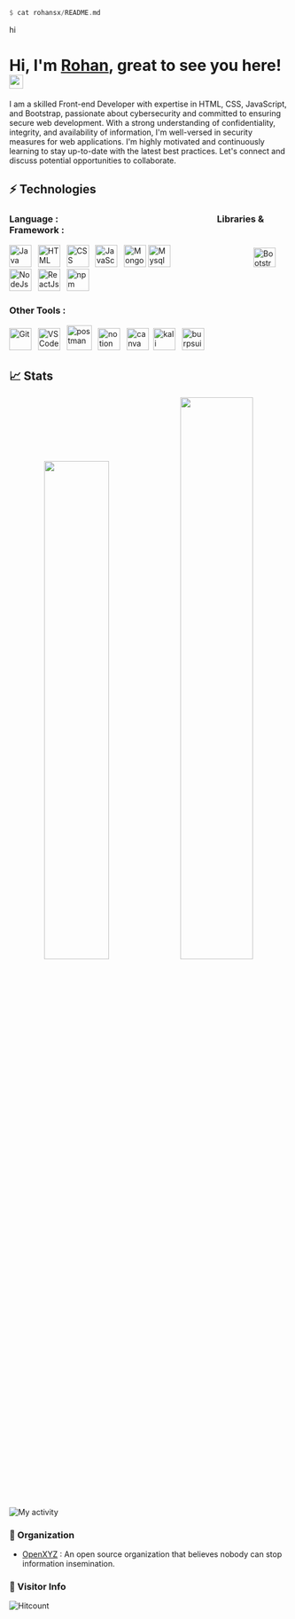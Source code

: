 ```rust
$ cat rohansx/README.md
```
hi
<h1>Hi, I'm <a href="https://rohanx.tech">Rohan</a>, great to see you here! <img src="https://media.giphy.com/media/hvRJCLFzcasrR4ia7z/giphy.gif" width="25px"> </h1>

I am a skilled Front-end Developer with expertise in HTML, CSS, JavaScript, and Bootstrap, passionate about cybersecurity and committed to ensuring secure web development. With a strong understanding of confidentiality, integrity, and availability of information, I'm well-versed in security measures for web applications. I'm highly motivated and continuously learning to stay up-to-date with the latest best practices. Let's connect and discuss potential opportunities to collaborate.

## ⚡ Technologies

### Language : &nbsp;&nbsp;&nbsp;&nbsp;&nbsp;&nbsp;&nbsp;&nbsp;&nbsp;&nbsp;&nbsp;&nbsp;&nbsp;&nbsp;&nbsp;&nbsp;&nbsp;&nbsp;&nbsp;&nbsp;&nbsp;&nbsp;&nbsp;&nbsp;&nbsp;&nbsp;&nbsp;&nbsp;&nbsp;&nbsp;&nbsp;&nbsp;&nbsp;&nbsp;&nbsp;&nbsp;&nbsp;&nbsp;&nbsp;&nbsp;&nbsp;&nbsp;&nbsp;&nbsp;&nbsp;&nbsp;&nbsp;&nbsp;&nbsp;&nbsp;&nbsp;&nbsp;&nbsp;&nbsp;&nbsp;&nbsp;&nbsp;&nbsp;&nbsp;&nbsp;&nbsp;&nbsp;&nbsp;&nbsp;&nbsp;&nbsp;&nbsp;&nbsp;&nbsp;&nbsp;&nbsp;&nbsp;             Libraries & Framework :


  <img src="https://cdn.jsdelivr.net/gh/devicons/devicon/icons/java/java-original-wordmark.svg" alt="Java" width="40" height="40"/>&nbsp;&nbsp;
  <img src="https://cdn.jsdelivr.net/gh/devicons/devicon/icons/html5/html5-original.svg" alt="HTML" width="40" height="40"/>&nbsp;&nbsp;
  <img src="https://cdn.jsdelivr.net/gh/devicons/devicon/icons/css3/css3-original.svg" alt="CSS" width="40" height="40"/>&nbsp;&nbsp;
  <img src="https://cdn.jsdelivr.net/gh/devicons/devicon/icons/javascript/javascript-original.svg" alt="JavaScript" width="40" height="40"/>&nbsp;&nbsp;
  <img src="https://cdn.jsdelivr.net/gh/devicons/devicon/icons/mongodb/mongodb-plain-wordmark.svg" alt="MongoDB" width="40" height="40"/>
  <img src="https://cdn.jsdelivr.net/gh/devicons/devicon/icons/mysql/mysql-plain.svg" alt="Mysql" width="40" height="40"/>&nbsp;&nbsp;&nbsp;&nbsp;&nbsp;&nbsp;&nbsp;&nbsp;&nbsp;&nbsp;&nbsp;&nbsp;&nbsp;&nbsp;&nbsp;&nbsp;&nbsp;&nbsp;&nbsp;&nbsp;&nbsp;&nbsp;&nbsp;&nbsp;&nbsp;&nbsp;&nbsp;&nbsp;&nbsp;&nbsp;&nbsp;&nbsp;&nbsp;&nbsp;&nbsp;&nbsp;&nbsp;
   <img src="https://getbootstrap.com/docs/5.0/assets/brand/bootstrap-logo.svg" title="JavaScript" alt="Bootstrap" width="40" height="35"/>&nbsp;&nbsp;
   <img src="https://user-images.githubusercontent.com/33249782/229697042-b311ebf0-52b7-4812-b67d-44f902dd8f02.png" alt="NodeJs" width="40" height="40"/>&nbsp;&nbsp;
  <img src="https://cdn.jsdelivr.net/gh/devicons/devicon/icons/react/react-original.svg" alt="ReactJs" width="40" height="40"/>&nbsp;&nbsp;
  <img src="https://cdn.jsdelivr.net/gh/devicons/devicon/icons/npm/npm-original-wordmark.svg" alt="npm" width="40" height="40"/>&nbsp;&nbsp;

  


### Other Tools :
<div>
  <img src="https://cdn.jsdelivr.net/gh/devicons/devicon/icons/git/git-original.svg" alt="Git" width="40" height="40"/>&nbsp;&nbsp;
  <img src="https://cdn.jsdelivr.net/gh/devicons/devicon/icons/vscode/vscode-original.svg" alt="VS Code" width="40" height="40"/>&nbsp;&nbsp;
  <img src="https://user-images.githubusercontent.com/33249782/229693464-73adb160-36c9-4e9b-ba23-bf32dde4d03c.png" alt="postman" width="45" height="45"/>&nbsp;&nbsp;
  <img src="https://user-images.githubusercontent.com/79409258/226091987-3cdf9344-dcfa-4d4e-ad0d-d3ab37c3c4db.png" alt="notion" width="40"      height="40"/>&nbsp;&nbsp;
   <img src="https://cdn.jsdelivr.net/gh/devicons/devicon/icons/canva/canva-original.svg" alt="canva" width="40" height="40"/>&nbsp;
   <img src="https://user-images.githubusercontent.com/33249782/229691529-3e454a1e-ae9e-4239-83a9-7beb2da99659.png" alt="kali" width="40"/>&nbsp;&nbsp;
   <img src="https://user-images.githubusercontent.com/33249782/229692940-18d974fa-8070-4772-b87f-cae56fea4ce5.png" alt="burpsuite"width="40"/>&nbsp;&nbsp;


<!-- ![canva_logo_icon_145428](https://user-images.githubusercontent.com/33249782/229694413-0f0a23cf-0924-439f-b0d6-4cd73ae77161.png) -->




## 📈 Stats
<p align="center">

  <img width="48%" src="https://github-readme-stats.vercel.app/api?username=rohansx&show_icons=true&theme="/>
  <img width="51%" src="https://github-readme-streak-stats.herokuapp.com/?user=rohansx&theme=" />
 
 </p>
  
![My activity](https://github-readme-activity-graph.cyclic.app/graph?username=rohansx&theme=react-dark)

<!-- <a href="https://github.com/anuraghazra/github-readme-stats"><img align="center" src="https://github-readme-stats.vercel.app/api/top-langs/?username=rohansx&layout=compact&theme=buefy&hide_border=true" /></a>  -->
  
<!-- ![My activty](https://github-contribution-graph.ez4o.com/?username=rohansx&last_n_days=10&img_url=#ffff) -->
 

### 🏢 Organization
- <a href="https://github.com/open-xyz">OpenXYZ</a> : An open source organization that believes nobody can stop information insemination.
  
### 👀 Visitor Info

![Hitcount](https://komarev.com/ghpvc/?username=rohansx&color=57bcd9)
 

